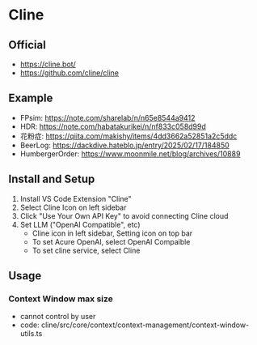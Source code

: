 # Cline

## Official
- https://cline.bot/
- https://github.com/cline/cline

## Example
- FPsim: https://note.com/sharelab/n/n65e8544a9412
- HDR: https://note.com/habatakurikei/n/nf833c058d99d
- 花粉症: https://qiita.com/makishy/items/4dd3662a52851a2c5ddc
- BeerLog: https://dackdive.hateblo.jp/entry/2025/02/17/184850
- HumbergerOrder: https://www.moonmile.net/blog/archives/10889

## Install and Setup
1. Install VS Code Extension "Cline" 
1. Select Cline Icon on left sidebar
1. Click "Use Your Own API Key" to avoid connecting Cline cloud
1. Set LLM ("OpenAI Compatible", etc)
    - Cline icon in left sidebar, Setting icon on top bar
    - To set Acure OpenAI, select OpenAI Compaible
    - To set cline service, select Cline
    

## Usage

### Context Window max size
* cannot control by user
* code: cline/src/core/context/context-management/context-window-utils.ts
